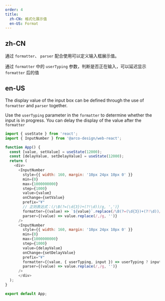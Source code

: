 ```yaml
---
order: 4
title:
  zh-CN: 格式化展示值
  en-US: Format
---
```


## zh-CN

通过 `formatter`、 `parser` 配合使用可以定义输入框展示值。

通过 `formatter` 中的 `userTyping` 参数，判断是否正在输入，可以延迟显示 `formatter` 后的值

## en-US

The display value of the input box can be defined through the use of `formatter` and `parser` together.

Use the `userTyping` parameter in the `formatter` to determine whether the input is in progress. You can delay the display of the value after the `formatter`
```js
import { useState } from 'react';
import { InputNumber } from '@arco-design/web-react';

function App() {
  const [value, setValue] = useState(12000);
  const [delayValue, setDelayValue] = useState(12000);
  return (
    <div>
      <InputNumber
        style={{ width: 160, margin: '10px 24px 10px 0' }}
        min={0}
        max={1000000000}
        step={1000}
        value={value}
        onChange={setValue}
        prefix="¥"
        // 正则表达式：(/\B(?=(\d{3})+(?!\d))/g, ',')}
        formatter={(value) => `${value}`.replace(/\B(?=(\d{3})+(?!\d))/g, ',')}
        parser={(value) => value.replace(/,/g, '')}
      />
      <InputNumber
        style={{ width: 160, margin: '10px 24px 10px 0' }}
        min={0}
        max={1000000000}
        step={1000}
        value={delayValue}
        onChange={setDelayValue}
        prefix="¥"
        formatter={(value, { userTyping, input }) => userTyping ? input : `${value}`.replace(/\B(?=(\d{3})+(?!\d))/g, ',')}
        parser={(value) => value.replace(/,/g, '')}
      />
      </div>
  );
}

export default App;
```
